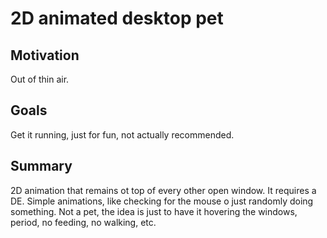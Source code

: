 # 2D animated desktop pet

## Motivation

Out of thin air.

## Goals

Get it running, just for fun, not actually recommended.

## Summary

2D animation that remains ot top of every other open window.
It requires a DE.
Simple animations, like checking for the mouse o just randomly doing something.
Not a pet, the idea is just to have it hovering the windows, period, no feeding, no walking, etc.
